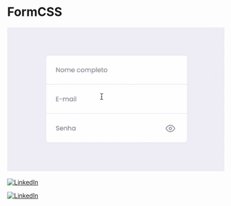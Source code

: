 # FormCSS

![presentation](https://github.com/wandersonalwes/form-css/blob/master/.github/presentation.gif)

[![LinkedIn](https://img.shields.io/badge/GitHub-181717?style=flat&logo=github)](https://github.com/wandersonalwes/)

[![LinkedIn](https://img.shields.io/badge/LinkedIn-0077b5?style=flat&logo=linkedin)](https://www.linkedin.com/in/wandersonalwes/)